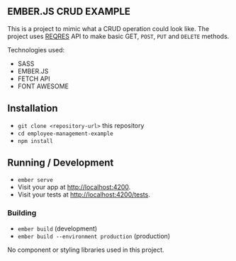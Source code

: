 ## EMBER.JS CRUD EXAMPLE

This is a project to mimic what a CRUD operation could look like.
The project uses [REQRES]("https://reqres.in/") API to make basic GET, `POST`, `PUT` and `DELETE` methods.

Technologies used:

- SASS
- EMBER.JS
- FETCH API
- FONT AWESOME

## Installation

- `git clone <repository-url>` this repository
- `cd employee-management-example`
- `npm install`

## Running / Development

- `ember serve`
- Visit your app at [http://localhost:4200](http://localhost:4200).
- Visit your tests at [http://localhost:4200/tests](http://localhost:4200/tests).

### Building

- `ember build` (development)
- `ember build --environment production` (production)

No component or styling libraries used in this project.
